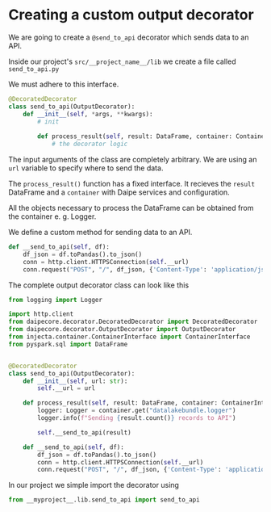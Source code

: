 # Creating a custom output decorator

We are going to create a `@send_to_api` decorator which sends data to an API.

Inside our project's `src/__project_name__/lib` we create a file called `send_to_api.py`

We must adhere to this interface. 

```python
@DecoratedDecorator
class send_to_api(OutputDecorator):
    def __init__(self, *args, **kwargs):
        # init
        
        def process_result(self, result: DataFrame, container: ContainerInterface):
            # the decorator logic
```

The input arguments of the class are completely arbitrary. We are using an `url` variable to specify where to send the data.

The `process_result()` function has a fixed interface. It recieves the `result` DataFrame and a `container` with Daipe services and configuration.

All the objects necessary to process the DataFrame can be obtained from the container e. g. Logger.

We define a custom method for sending data to an API.

```python
def __send_to_api(self, df):
    df_json = df.toPandas().to_json()
    conn = http.client.HTTPSConnection(self.__url)
    conn.request("POST", "/", df_json, {'Content-Type': 'application/json'})
```

The complete output decorator class can look like this

```python
from logging import Logger

import http.client
from daipecore.decorator.DecoratedDecorator import DecoratedDecorator
from daipecore.decorator.OutputDecorator import OutputDecorator
from injecta.container.ContainerInterface import ContainerInterface
from pyspark.sql import DataFrame


@DecoratedDecorator
class send_to_api(OutputDecorator):
    def __init__(self, url: str):
        self.__url = url

    def process_result(self, result: DataFrame, container: ContainerInterface):
        logger: Logger = container.get("datalakebundle.logger")
        logger.info(f"Sending {result.count()} records to API")

        self.__send_to_api(result)

    def __send_to_api(self, df):
        df_json = df.toPandas().to_json()
        conn = http.client.HTTPSConnection(self.__url)
        conn.request("POST", "/", df_json, {'Content-Type': 'application/json'})

```

In our project we simple import the decorator using

```python
from __myproject__.lib.send_to_api import send_to_api
```
